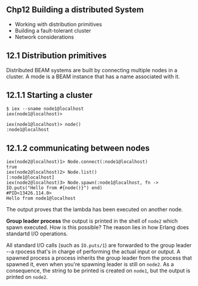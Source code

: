 Chp12 Building a distributed System
-----

* Working with distribution primitives
* Building a fault-tolerant cluster
* Network considerations

12.1 Distribution primitives
----
Distributed BEAM systems are built by connecting multiple nodes in a cluster. A mode is a BEAM instance that has a name associated with it.

12.1.1 Starting a cluster
----

```
$ iex --sname node1@localhost
iex(node1@localhost)>

iex(node1@localhost)> node()
:node1@localhost

```

12.1.2 communicating between  nodes
----

```
iex(node2@localhost)1> Node.connect(:node1@localhost)
true
iex(node2@localhost)2> Node.list()
[:node1@localhost]
iex(node2@localhost)3> Node.spawn(:node1@localhost, fn -> IO.puts("Hello from #{node()}") end)
#PID<13426.114.0>
Hello from node1@localhost
```
The output proves that the lambda has been executed on another node.

**Group leader process**
the output is printed in the shell of `node2` which spawn executed. How is this possible? The reason lies in how Erlang does standartd I/O operations.

All standard I/O calls (such as `IO.puts/1`) are forwarded to the group leader --a rpocess that's in charge of performing the actual input or output. A spawned process a process inherits the group leader from the process that spawned it, even when you're spawning leader is still on `node2`. As a consequence, the string to be printed is created on `node1`, but the output is printed on `node2`.



